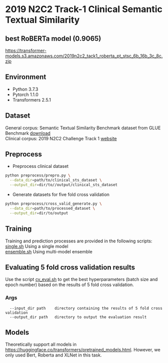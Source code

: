 # 2019 N2C2 Track-1 Clinical Semantic Textual Similarity


## best RoBERTa model (0.9065)
https://transformer-models.s3.amazonaws.com/2019n2c2_tack1_roberta_pt_stsc_6b_16b_3c_8c.zip

## Environment
* Python 3.7.3
* Pytorch 1.1.0
* Transformers 2.5.1

## Dataset
General corpus: Semantic Textual Similarity Benchmark dataset from GLUE Benchmark [download](https://firebasestorage.googleapis.com/v0/b/mtl-sentence-representations.appspot.com/o/data%2FSTS-B.zip?alt=media&token=bddb94a7-8706-4e0d-a694-1109e12273b5)  
Clinical corpus: 2019 N2C2 Challenge Track 1 [website](https://n2c2.dbmi.hms.harvard.edu/track1)
## Preprocess
* Preprocess clinical dataset
```bash
python preprocess/prepro.py \
  --data_dir=path/to/clinical_sts_dataset \
  --output_dir=dir/to//output/clinical_sts_dataset
```
* Generate datasets for five fold cross validation
```bash
python preprocess/cross_valid_generate.py \
  --data_dir=path/to/processed_dataset \
  --output_dir=dir/to/output
```

## Training
Training and prediction processes are provided in the following scripts:  
[single.sh](https://github.com/uf-hobi-informatics-lab/2019_N2C2_Track1_ClinicalSTS/blob/master/single.sh) Using a single model  
[ensemble.sh](https://github.com/uf-hobi-informatics-lab/2019_N2C2_Track1_ClinicalSTS/blob/master/ensemble.sh) Using multi-model ensemble

## Evaluating 5 fold cross validation results
Use the script [cv_eval.sh](https://github.com/uf-hobi-informatics-lab/2019_N2C2_Track1_ClinicalSTS/blob/master/cv_eval.sh) to get the best hyperparameters (batch size and epoch number) based on the results of 5 fold cross validation.  
  ### Args
```
  --input_dir path    directory containing the results of 5 fold cross validation
  --output_dir path   directory to output the evaluation result
```

## Models
Theoretically support all models in https://huggingface.co/transformers/pretrained_models.html. However, we only used Bert, Roberta and XLNet in this task.
